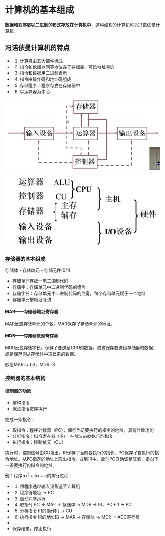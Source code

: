 # 计算机的基本组成
**数据和程序都以二进制的形式存放在计算机中**，这种结构的计算机称为冯诺依曼计算机。
## 冯诺依曼计算机的特点
- 1. 计算机由五大部件组成
- 2. 指令和数据以同等地位存于存储器，可按地址寻访
- 3. 指令和数据用二进制表示
- 4. 指令由操作码和地址码组成
- 5. 存储程序：程序存放在存储器中
- 6. 以运算器为中心

![](./images/冯诺依曼计算机硬件框图.png)

![现代计算机硬件框图](./images/现代计算机硬件框图.png)

### 存储器的基本组成
存储体 - 存储单元 - 存储元件(0/1)

- 存储单元存放一串二进制代码
- 存储字：存储单元中二进制代码的组合
- 存储字长：存储单元中二进制代码的位宽，每个存储单元赋予一个地址
- 存储单元按地址寻访

#### MAR——存储器地址寄存器
MAR反应存储单元的个数。MAR保存了存储单元的地址。
#### MDR——存储器数据寄存器
MDR反应存储字长。保存了要送给CPU的数据，或者保存要送给存储器的数据，或是保存刚从存储体中取出来的数据。

假设MAR=4 bit，MDR=8 

### 控制器的基本结构
#### 控制器的功能
- 解释指令
- 保证指令按序执行

完成一条指令：
- 取指令：程序计数器（PC），保存当前要执行的指令的地址，具有计数功能
- 分析指令：指令寄存器（IR），存放当前欲执行的指令
- 执行指令：控制单元（CU）

执行时，控制信号由CU发出，IR保存了当前要执行的指令，PC保存了要执行的指令地址。从PC指定的地址上取出指令，放到IR中，此时PC自动调整其值，指向下一条要执行的指令的地址。

**例**：程序$ax^2 + bx + c$的执行过程
- 1. 将程序通过输入设备送至计算机
- 2. 程序首地址 -> PC
- 3. 启动程序运行
- 4. 取指令 PC -> MAR -> 存储体 -> MDR -> IR，PC + 1 -> PC
- 5. 分析指令 IR的操作码 -> CU
- 6. 执行指令 IR的地址码 -> MAR -> 存储体 -> MDR -> ACC寄存器
- ……
- 保存结果，停止执行